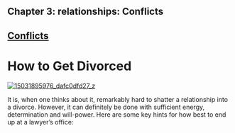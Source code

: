 Chapter  3: relationships: Conflicts
-----------------------------------

[Conflicts](../category/relationships/conflicts/index.html)
-----------------------------------------------------------

How to Get Divorced
===================

[![15031895976\_dafc0dfd27\_z](http://i0.wp.com/www.thebookoflife.org/wp-content/uploads/2015/09/15031895976_dafc0dfd27_z.jpg?resize=635%2C398)](http://i0.wp.com/www.thebookoflife.org/wp-content/uploads/2015/09/15031895976_dafc0dfd27_z.jpg)

It is, when one thinks about it, remarkably hard to shatter a relationship into a divorce. However, it can definitely be done with sufficient energy, determination and will-power. Here are some key hints for how best to end up at a lawyer’s office:

